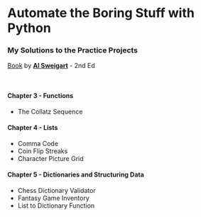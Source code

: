 # Automate the Boring Stuff with Python
### My Solutions to the Practice Projects

[Book](https://automatetheboringstuff.com/) by [**Al Sweigart**](https://alsweigart.com/) - 2nd Ed

<br>




#### Chapter 3 - Functions
+ The Collatz Sequence

#### Chapter 4 - Lists
+ Comma Code
+ Coin Flip Streaks
+ Character Picture Grid

#### Chapter 5 - Dictionaries and Structuring Data
+ Chess Dictionary Validator
+ Fantasy Game Inventory
+ List to Dictionary Function

